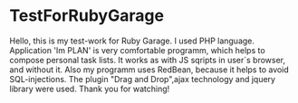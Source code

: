 # TestForRubyGarage
 Hello, this is my test-work for Ruby Garage.
	I used PHP language. 
Application 'Im PLAN' is very comfortable programm, which helps to compose personal task lists.
	It works as with JS sqripts in user`s browser, and without it. Also my programm uses RedBean, because it helps to avoid SQL-injections. 
The plugin "Drag and Drop",ajax technology and jquery library  were used. 
Thank you for watching!
